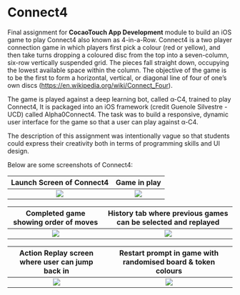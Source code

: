 # Connect4


Final assignment for **CocaoTouch App Development** module to build an iOS game to play Connect4 also known as 4-in-a-Row. Connect4 is a two player connection game in which players first pick a colour (red or yellow), and then take turns dropping a coloured disc from the top into a seven-column, six-row vertically suspended grid. The pieces fall straight down, occupying the lowest available space within the column. The objective of the game is to be the first to form a horizontal, vertical, or diagonal line of four of one’s own discs (https://en.wikipedia.org/wiki/Connect_Four).

The game is played against a deep learning bot, called α-C4, trained to play Connect4, It is packaged into an iOS framework (credit Guenole Silvestre - UCD) called Alpha0Connect4. The task was to build a responsive, dynamic user interface for the game so that a user can play against α-C4.

The description of this assignment was intentionally vague so that students could express their creativity both in terms of programming skills and UI design. 

Below are some screenshots of Connect4:


Launch Screen of Connect4             |  Game in play
:-------------------------:|:-------------------------:
![](https://github.com/DanH139/ucd/blob/master/iOS/Connect4/Screenshots/Screenshot%202020-04-10%20at%2007.04.28.png) |  ![](https://github.com/DanH139/ucd/blob/master/iOS/Connect4/Screenshots/Screenshot%202020-04-10%20at%2007.05.50.png)


Completed game showing order of moves             |  History tab where previous games can be selected and replayed
:-------------------------:|:-------------------------:
![](https://github.com/DanH139/ucd/blob/master/iOS/Connect4/Screenshots/Screenshot%202020-04-10%20at%2007.11.06.png) |  ![](https://github.com/DanH139/ucd/blob/master/iOS/Connect4/Screenshots/Screenshot%202020-04-10%20at%2007.11.20.png)


Action Replay screen where user can jump back in  | Restart prompt in game with randomised board & token colours 
:-------------------------:|:-------------------------:
![](https://github.com/DanH139/ucd/blob/master/iOS/Connect4/Screenshots/Screenshot%202020-04-10%20at%2007.11.42.png) |  ![](https://github.com/DanH139/ucd/blob/master/iOS/Connect4/Screenshots/Screenshot%202020-04-10%20at%2007.12.08.png)
